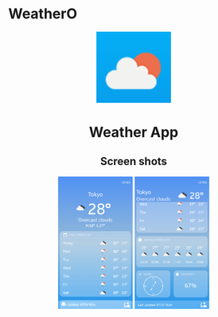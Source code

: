 # WeatherO

<div id="header" align="center">
  <img src="https://raw.githubusercontent.com/tommyshape/WeatherO/master/app/src/main/res/drawable/icon.png" width="150"/>
</div>
<div id="header" align="center">
  <h1>Weather App</h1>
</div>


<div id="header" align="center">
  <h2>Screen shots</h2>
  
  <span id="header">
  <img src="https://raw.githubusercontent.com/tommyshape/WeatherO/master/Screenshot_20220703-191358.png" width="150"/>
</span>
<span id="header">
  <img src="https://raw.githubusercontent.com/tommyshape/WeatherO/master/Screenshot_20220703-191415.png" width="150"/>
</span>

  
  
</div>










